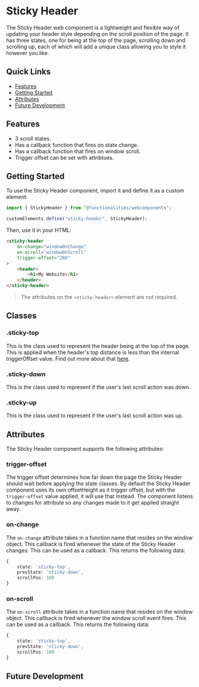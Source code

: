 # Sticky Header

The Sticky Header web component is a lightweight and flexible way of updating your header style depending on the scroll position of the page. It has three states, one for being at the top of the page, scrolling down and scrolling up, each of which will add a unique class allowing you to style it however you like.

## Quick Links

- [Features](#features)
- [Getting Started](#getting-started)
- [Attributes](#attributes)
- [Future Development](#future-development)

## Features
- 3 scroll states.
- Has a callback function that fires on state change.
- Has a callback function that fires on window scroll.
- Trigger offset can be set with attribtues.

## Getting Started

To use the Sticky Header component, import it and define it as a custom element:

```typescript
import { StickyHeader } from "@functionalities/webcomponents";

customElements.define("sticky-header", StickyHeader);
```

Then, use it in your HTML:

```html
<sticky-header
    on-change="windowOnChange"
    on-scroll="windowOnScroll"
    trigger-offset="200"
>
    <header>
        <h1>My Website</h1>
    </header>
</sticky-header>
```

> The attributes on the ``<sticky-header>`` element are not required.

## Classes

### .sticky-top

This is the class used to represent the header being at the top of the page. This is applied when the header's top distance is less than the internal triggerOffset value. Find out more about that [here](#trigger-offset).

### .sticky-down

This is the class used to represent if the user's last scroll action was down.

### .sticky-up

This is the class used to represent if the user's last scroll action was up.

## Attributes

The Sticky Header component supports the following attributes:

### trigger-offset

The trigger offset determines how far down the page the Sticky Header should wait before applying the state classes. By default the Sticky Header component uses its own offsetHeight as it trigger offset, but with the ``trigger-offset`` value applied, it will use that instead. The component listens to changes for attribute so any changes made to it get applied straight away.

### on-change

The ``on-change`` attribute takes in a function name that resides on the window object. This callback is fired whenever the state of the Sticky Header changes. This can be used as a callback. This returns the following data:

```typescript
{
    state: 'sticky-top',
    prevState: 'sticky-down',
    scrollPos: 100
}
```

### on-scroll

The ``on-scroll`` attribute takes in a function name that resides on the window object. This callback is fired whenever the window scroll event fires. This can be used as a callback. This returns the following data:

```typescript
{
    state: 'sticky-top',
    prevState: 'sticky-down',
    scrollPos: 100
}
```

## Future Development